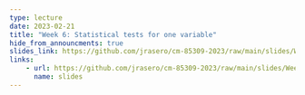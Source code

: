 ```yaml
---
type: lecture
date: 2023-02-21
title: "Week 6: Statistical tests for one variable"
hide_from_announcments: true
slides_link: https://github.com/jrasero/cm-85309-2023/raw/main/slides/Week-6.pdf
links: 
    - url: https://github.com/jrasero/cm-85309-2023/raw/main/slides/Week-6.pdf
      name: slides
---
```



